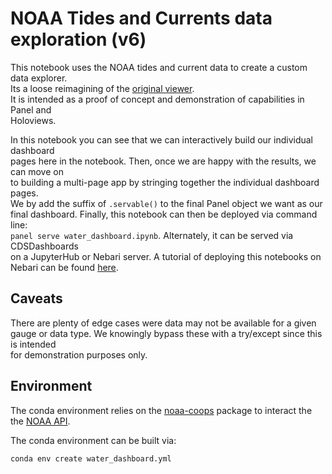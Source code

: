 # NOAA Tides and Currents data exploration (v6)

This notebook uses the NOAA tides and current data to create a custom data explorer.  
Its a loose reimagining of the [original viewer](https://tidesandcurrents.noaa.gov/).  
It is intended as a proof of concept and demonstration of capabilities in Panel and  
Holoviews.   
  
In this notebook you can see that we can interactively build our individual dashboard  
pages here in the notebook. Then, once we are happy with the results, we can move on  
to building a multi-page app by stringing together the individual dashboard pages.  
We by add the suffix of `.servable()` to the final Panel object we want as our  
final dashboard. Finally, this notebook can then be deployed via command line:  
`panel serve water_dashboard.ipynb`. Alternately, it can be served via CDSDashboards  
on a JupyterHub or Nebari server. A tutorial of deploying this notebooks on 
Nebari can be found [here]().
  

## Caveats
  
There are plenty of edge cases were data may not be available for a given  
gauge or data type. We knowingly bypass these with a try/except since this is intended  
for demonstration purposes only.   


## Environment

The conda environment relies on the [noaa-coops](https://github.com/GClunies/noaa_coops) 
package to interact the the [NOAA API](https://api.tidesandcurrents.noaa.gov/api/prod/).  

The conda environment can be built via:

```python
conda env create water_dashboard.yml
```

